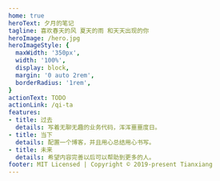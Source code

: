 ```yaml
---
home: true
heroText: 夕月的笔记
tagline: 喜欢春天的风 夏天的雨 和天天出现的你
heroImage: /hero.jpg
heroImageStyle: {
  maxWidth: '350px',
  width: '100%',
  display: block,
  margin: '0 auto 2rem',
  borderRadius: '1rem',
}
actionText: TODO
actionLink: /qi-ta
features:
- title: 过去
  details: 写着无聊无趣的业务代码，浑浑噩噩度日。
- title: 当下
  details: 配置一个博客，并且用心总结用心书写。
- title: 未来
  details: 希望内容完善以后可以帮助到更多的人。
footer: MIT Licensed | Copyright © 2019-present Tianxiang
---
```


<!-- [ES6](http://es6.ruanyifeng.com/)   [Lodash](https://www.html.cn/doc/lodash/)   [TypeScript](https://jkchao.github.io/typescript-book-chinese/)-->
